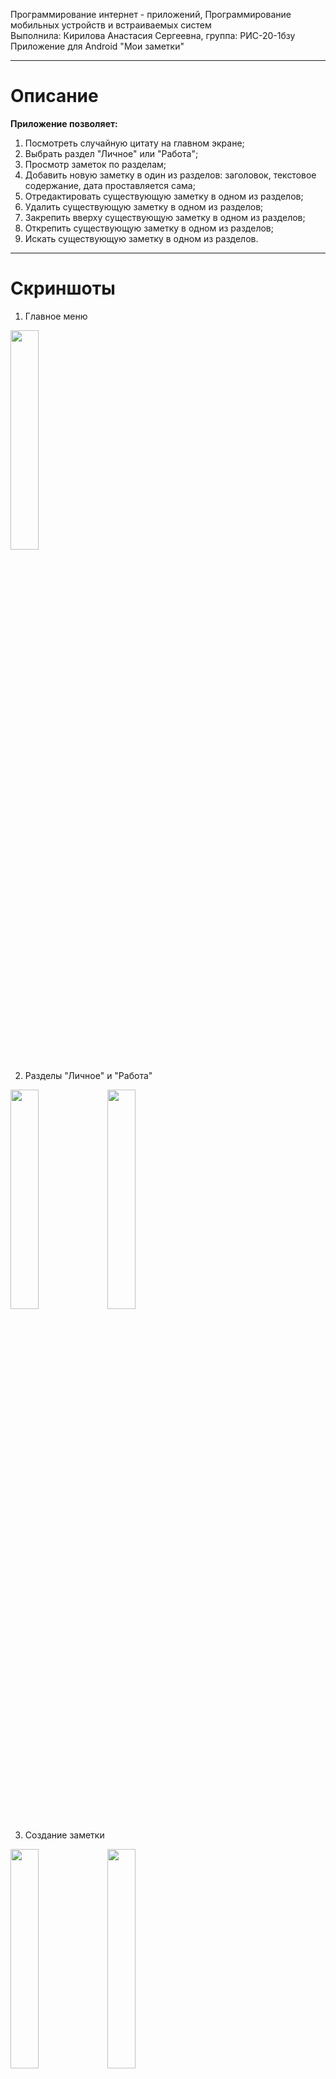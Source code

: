 Программирование интернет - приложений, Программирование мобильных устройств и встраиваемых систем\
Выполнила: Кирилова Анастасия Сергеевна, группа: РИС-20-1бзу\
Приложение для Android "Мои заметки"

______________________________________________________________________________________________________

# Описание
__Приложение позволяет:__
1. Посмотреть случайную цитату на главном экране;
2. Выбрать раздел "Личное" или "Работа";
3. Просмотр заметок по разделам;
3. Добавить новую заметку в один из разделов: заголовок, текстовое содержание, дата проставляется сама;
4. Отредактировать существующую заметку в одном из разделов;
5. Удалить существующую заметку в одном из разделов;
6. Закрепить вверху существующую заметку в одном из разделов;
7. Открепить существующую заметку в одном из разделов;
8. Искать существующую заметку в одном из разделов.

_________________________________________________________________________________________________________

# Скриншоты

1. Главное меню

<img src="https://github.com/AnastasiyaK98/My_notes/blob/master/Screenshots/Главное_меню.png" width=30% height=30%>


2. Разделы "Личное" и "Работа"

<img src="https://github.com/AnastasiyaK98/My_notes/blob/master/Screenshots/Раздел_Личное_.png" width=30% height=30%>
<img src="https://github.com/AnastasiyaK98/My_notes/blob/master/Screenshots/Раздел_Работа_.png" width=30% height=30%>


3. Создание заметки

<img src="https://github.com/AnastasiyaK98/My_notes/blob/master/Screenshots/Создание_заметки_Раздел_Личное_.png" width=30% height=30%>
<img src="https://github.com/AnastasiyaK98/My_notes/blob/master/Screenshots/Создание_заметки_Раздел_Работа_.png" width=30% height=30%>


4. Редактирование заметки

<img src="https://github.com/AnastasiyaK98/My_notes/blob/master/Screenshots/редактирование_заметки_Раздел_Личное.png" width=30% height=30%>
<img src="https://github.com/AnastasiyaK98/My_notes/blob/master/Screenshots/редактирование_заметки_Раздел_Работа.png" width=30% height=30%>


5. Всплывающее сообщение при сохранении пустой заметки

<img src="https://github.com/AnastasiyaK98/My_notes/blob/master/Screenshots/Всплывающее_сообщение_Сохранение_Раздел_Личное.png" width=30% height=30%>
<img src="https://github.com/AnastasiyaK98/My_notes/blob/master/Screenshots/Всплывающее_сообщение_Сохранение.png" width=30% height=30%>


6. Поиск заметки

<img src="https://github.com/AnastasiyaK98/My_notes/blob/master/Screenshots/Поиск_заметки_Раздел_Личное.png" width=30% height=30%>
<img src="https://github.com/AnastasiyaK98/My_notes/blob/master/Screenshots/Поиск_заметки_Раздел_Работа.png" width=30% height=30%>


7. Всплывающее меню при длительном нажатии на заметку

<img src="https://github.com/AnastasiyaK98/My_notes/blob/master/Screenshots/Всплывающее_меню_раздел_Личное.png" width=30% height=30%>
<img src="https://github.com/AnastasiyaK98/My_notes/blob/master/Screenshots/Всплывающее_меню_раздел_Работа.png" width=30% height=30%>


8. Закрепление заметки

<img src="https://github.com/AnastasiyaK98/My_notes/blob/master/Screenshots/Закрепление_заметки_раздел_Личное.png" width=30% height=30%>
<img src="https://github.com/AnastasiyaK98/My_notes/blob/master/Screenshots/Закрепление_заметки_раздел_Работа.png" width=30% height=30%>


9. Открепление заметки

<img src="https://github.com/AnastasiyaK98/My_notes/blob/master/Screenshots/Открепление_заметки_раздел_Личное.png" width=30% height=30%>
<img src="https://github.com/AnastasiyaK98/My_notes/blob/master/Screenshots/Открепление_заметки_раздел_Работа.png" width=30% height=30%>


10. Удаление заметки

<img src="https://github.com/AnastasiyaK98/My_notes/blob/master/Screenshots/Удаление_заметки_раздел_Личное.png" width=30% height=30%>
<img src="https://github.com/AnastasiyaK98/My_notes/blob/master/Screenshots/Удаление_заметки_раздел_Работа.png" width=30% height=30%>

_________________________________________________________________________________________________________

Иконки, использующие в приложении взяты с сайта: <https://www.flaticon.com/ru/>

Иконка приложения
<a href="https://www.flaticon.com/ru/free-icons/" title="заметки иконки">Заметки иконки от Abdul-Aziz - Flaticon</a>

Иконка раздела "Личное"
<a href="https://www.flaticon.com/ru/free-icons/" title="пользователь иконки">Пользователь иконки от adrianadam - Flaticon</a>

Иконка раздела "Работа"
<a href="https://www.flaticon.com/ru/free-icons/" title="портфель иконки">Портфель иконки от adrianadam - Flaticon</a>

Стрелка назад
<a href="https://www.flaticon.com/ru/free-icons/" title="назад иконки">Назад иконки от Ilham Fitrotul Hayat - Flaticon</a>

Штырь
<a href="https://www.flaticon.com/ru/free-icons/" title="помнить иконки">Помнить иконки от Maan Icons - Flaticon</a>
